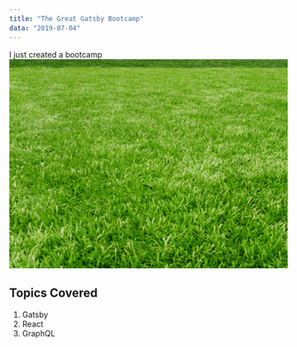 ```yaml
---
title: "The Great Gatsby Bootcamp"
data: "2019-07-04"
---
```


I just created a bootcamp
![Grass](./lawn-pH.png)

## Topics Covered

1. Gatsby
2. React
3. GraphQL
